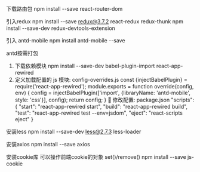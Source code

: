 下载路由包
npm install --save react-router-dom

引入redux
npm install --save redux@3.7.2 react-redux redux-thunk
npm install --save-dev redux-devtools-extension

引入 antd-mobile
npm install antd-mobile --save

antd按需打包
1) 下载依赖模块
npm install --save-dev babel-plugin-import react-app-rewired
2) 定义加载配置的 js 模块: config-overrides.js
const {injectBabelPlugin} = require('react-app-rewired');
module.exports = function override(config, env) {
config = injectBabelPlugin(['import', {libraryName: 'antd-mobile', style: 'css'}],
config);
return config;
}
 修改配置: package.json
"scripts": {
"start": "react-app-rewired start",
"build": "react-app-rewired build",
"test": "react-app-rewired test --env=jsdom",
"eject": "react-scripts eject"
}

安装less
npm install --save-dev less@2.7.3 less-loader

安装axios
npm install --save axios

安装cookie库 可以操作前端cookie的对象 set()/remove()
npm install --save js-cookie